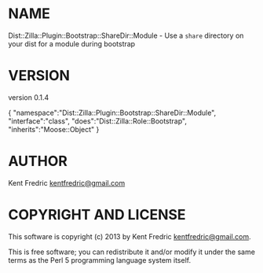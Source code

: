 # NAME

Dist::Zilla::Plugin::Bootstrap::ShareDir::Module - Use a `share` directory on your dist for a module during bootstrap

# VERSION

version 0.1.4

{
    "namespace":"Dist::Zilla::Plugin::Bootstrap::ShareDir::Module",
    "interface":"class",
    "does":"Dist::Zilla::Role::Bootstrap",
    "inherits":"Moose::Object"
}



# AUTHOR

Kent Fredric <kentfredric@gmail.com>

# COPYRIGHT AND LICENSE

This software is copyright (c) 2013 by Kent Fredric <kentfredric@gmail.com>.

This is free software; you can redistribute it and/or modify it under
the same terms as the Perl 5 programming language system itself.
